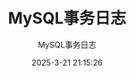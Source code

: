 ---
title: "MySQL事务日志"
subtitle: "MySQL事务日志"
date: 2025-3-21 21:15:26
category:
  - MySQL
tag:
  - MySQL
order: 7
---